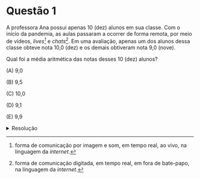 # Questão 1

A professora Ana possui apenas 10 (dez) alunos em sua classe. Com o início da pandemia, as aulas passaram a ocorrer de forma remota, por meio de vídeos, *lives[^1]* e *chats[^2]*. Em uma avaliação, apenas um dos alunos dessa classe obteve nota 10,0 (dez) e os demais obtiveram nota 9,0 (nove).

Qual foi a média aritmética das notas desses 10 (dez) alunos?

(A) 9,0

(B) 9,5

(C) 10,0

(D) 9,1

(E) 9,9
  

[^1]: forma de comunicação por imagem e som, em tempo real, ao vivo, na linguagem da *internet*.

[^2]: forma de comunicação digitada, em tempo real, em fora de bate-papo, na linguagem da *internet*.

<details>
  <summary>Resolução</summary>
 
  ## Resolução
  
  A nota média é calculada usando a seguinte fórmula:
  \\[\text{nota média}=\frac{\text{soma das notas}}{\text{total de alunos}}\\]
  
  Como sabemos que houve apenas 1 nota 10 e 9 notas 9, a soma das notas é igual a \\(1 \times 10 + 9 \times 9 = 91\\), e como são 10 alunos, calculamos a média:

  \\[\text{nota média}=\frac{91}{10}={\text{9,1}}\\]

  > Resposta: Alternativa (D)
</details>